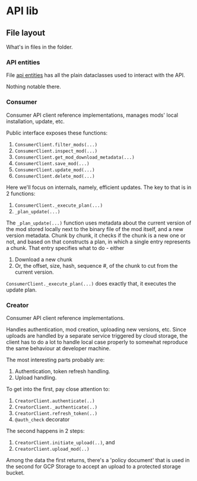 # API lib

## File layout
What's in files in the folder.


### API entities
File [api entities](api_entities.py) has all the plain dataclasses used 
to interact with the API.

Nothing notable there.

### Consumer
Consumer API client reference implementations, manages mods' local 
installation, update, etc.

Public interface exposes these functions:
1. `ConsumerClient.filter_mods(...)`
2. `ConsumerClient.inspect_mod(...)`
3. `ConsumerClient.get_mod_download_metadata(...)`
4. `ConsumerClient.save_mod(...)`
5. `ConsumerClient.update_mod(...)`
6. `ConsumerClient.delete_mod(...)`

Here we'll focus on internals, namely, efficient updates.
The key to that is in 2 functions:
1. `ConsumerClient._execute_plan(...)`
2. `_plan_update(...)`

The `_plan_update(...)` function uses metadata about the current 
version of the mod stored locally next to the binary file of the mod itself,
and a new version metadata. Chunk by chunk, it checks if the chunk is a new
one or not, and based on that constructs a plan, in which a single 
entry represents a chunk. That entry specifies what to do - either
1. Download a new chunk
2. Or, the offset, size, hash, sequence #, of the chunk to cut from the current
version.

`ConsumerClient._execute_plan(...)` does exactly that, 
it executes the update plan.


### Creator
Consumer API client reference implementations.

Handles authentication, mod creation, uploading new versions, etc.
Since uploads are handled by a separate service triggered by cloud storage, 
the client has to do a lot to handle local case properly to 
somewhat reproduce the same behaviour at developer machine. 

The most interesting parts probably are:
1. Authentication, token refresh handling.
2. Upload handling.

To get into the first, pay close attention to:
1. `CreatorClient.authenticate(..)`
2. `CreatorClient._authenticate(..)`
3. `CreatorClient.refresh_token(..)`
4. `@auth_check` decorator

The second happens in 2 steps:
1. `CreatorClient.initiate_upload(..)`, and
2. `CreatorClient.upload_mod(..)`

Among the data the first returns, there's a 'policy document'
that is used in the second for GCP Storage to accept an upload 
to a protected storage bucket.
